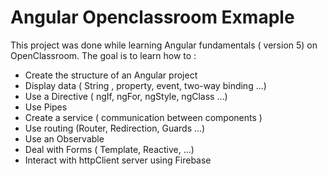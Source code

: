 # Angular Openclassroom Exmaple
This project was done while learning Angular fundamentals ( version 5) on OpenClassroom.
The goal is to learn how to :
- Create the structure of an Angular project
- Display data ( String , property, event, two-way binding ...)
- Use a Directive ( ngIf, ngFor, ngStyle, ngClass ...)
- Use Pipes 
- Create a service ( communication between components )
- Use routing (Router, Redirection, Guards ...)
- Use an Observable 
- Deal with Forms ( Template, Reactive, ...)
- Interact with httpClient server using Firebase
